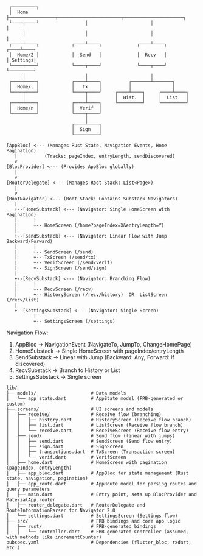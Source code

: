 
     ┌─────────┐                          
     │  Home   ├─────────────────┬───────────────────────┬──────────────────────┐
     └────┬────┘                 │                       │                      │
          │                      │                       │                      │
     ┌────┴────┐            ┌────┴────┐             ┌────┴────┐            ┌────┴────┐
     │  Home/2 │            │  Send   │             │  Recv   │            │ Settings│
     └────┬────┘            └────┬────┘             └────┬────┘            └─────────┘
          │                      │                       │
     ┌────┴────┐            ┌────┴────┐          ┌───────┴───────┐
     │  Home/. │            │   Tx    │          │               │
     └────┬────┘            └────┬────┘     ┌────┴────┐     ┌────┴────┐
          │                      │          │  Hist.  │     │  List   │
     ┌────┴────┐            ┌────┴────┐     └─────────┘     └─────────┘
     │  Home/n │            │  Verif  │
     └─────────┘            └────┬────┘
                                 │     
                            ┌────┴────┐
                            │  Sign   │
                            └─────────┘

```
[AppBloc] <--- (Manages Rust State, Navigation Events, Home Pagination)
   |          (Tracks: pageIndex, entryLength, sendDiscovered)
   v
[BlocProvider] <--- (Provides AppBloc globally)
   |
   v
[RouterDelegate] <--- (Manages Root Stack: List<Page>)
   |
   v
[RootNavigator] <--- (Root Stack: Contains Substack Navigators)
   |
   +--[HomeSubstack] <--- (Navigator: Single HomeScreen with Pagination)
   |      |
   |      +-- HomeScreen (/home?pageIndex=X&entryLength=Y)
   |
   +--[SendSubstack] <--- (Navigator: Linear Flow with Jump Backward/Forward)
   |      |
   |      +-- SendScreen (/send)
   |      +-- TxScreen (/send/tx)
   |      +-- VerifScreen (/send/verif)
   |      +-- SignScreen (/send/sign)
   |
   +--[RecvSubstack] <--- (Navigator: Branching Flow)
   |      |
   |      +-- RecvScreen (/recv)
   |      +-- HistoryScreen (/recv/history)  OR  ListScreen (/recv/list)
   |
   +--[SettingsSubstack] <--- (Navigator: Single Screen)
          |
          +-- SettingsScreen (/settings)
```

Navigation Flow:
1. AppBloc -> NavigationEvent (NavigateTo, JumpTo, ChangeHomePage)
2. HomeSubstack -> Single HomeScreen with pageIndex/entryLength
3. SendSubstack -> Linear with Jump (Backward: Any; Forward: If discovered)
4. RecvSubstack -> Branch to History or List
5. SettingsSubstack -> Single screen

```
lib/
├── models/                    # Data models
│   └── app_state.dart         # AppState model (FRB-generated or custom)
├── screens/                   # UI screens and models
│   ├── receive/               # Receive flow (branching)
│   │   ├── history.dart       # HistoryScreen (Receive flow branch)
│   │   ├── list.dart          # ListScreen (Receive flow branch)
│   │   └── receive.dart       # ReceiveScreen (Receive flow entry)
│   ├── send/                  # Send flow (linear with jumps)
│   │   ├── send.dart          # SendScreen (Send flow entry)
│   │   ├── sign.dart          # SignScreen
│   │   ├── transactions.dart  # TxScreen (Transaction screen)
│   │   └── verif.dart         # VerifScreen
│   ├── home.dart              # HomeScreen with pagination (pageIndex, entryLength)
│   ├── app_bloc.dart          # AppBloc for state management (Rust state, navigation, pagination)
│   ├── app_route.dart         # AppRoute model for parsing routes and query parameters
│   ├── main.dart              # Entry point, sets up BlocProvider and MaterialApp.router
│   ├── router_delegate.dart   # RouterDelegate and RouteInformationParser for Navigator 2.0
│   └── settings.dart          # SettingsScreen (Settings flow)
├── src/                       # FRB bindings and core app logic
│   ├── rust/                  # FRB-generated bindings
│   │   └── controller.dart    # FRB-generated Controller (assumed, with methods like incrementCounter)
pubspec.yaml                   # Dependencies (flutter_bloc, rxdart, etc.)
```

